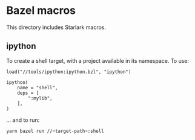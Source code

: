 # Bazel macros

This directory includes Starlark macros.

## ipython

To create a shell target, with a project available in its namespace. To use:

```starlark
load("//tools/ipython:ipython.bzl", "ipython")

ipython(
    name = "shell",
    deps = [
        ":mylib",
    ],
)
```

... and to run:

```bash
yarn bazel run //<target-path>:shell
```
